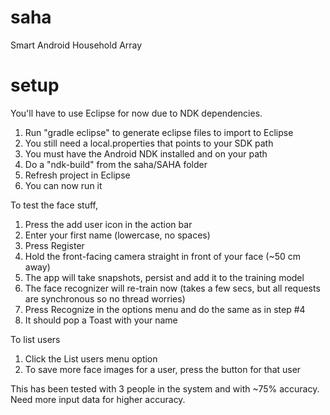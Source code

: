 saha
====

Smart Android Household Array

setup
====
You'll have to use Eclipse for now due to NDK dependencies.

1. Run "gradle eclipse" to generate eclipse files to import to Eclipse
2. You still need a local.properties that points to your SDK path
3. You must have the Android NDK installed and on your path
4. Do a "ndk-build" from the saha/SAHA folder
5. Refresh project in Eclipse
6. You can now run it

To test the face stuff,

1. Press the add user icon in the action bar
2. Enter your first name (lowercase, no spaces)
3. Press Register
4. Hold the front-facing camera straight in front of your face (~50 cm away)
5. The app will take snapshots, persist and add it to the training model
6. The face recognizer will re-train now (takes a few secs, but all requests are synchronous so no thread worries)
7. Press Recognize in the options menu and do the same as in step #4
8. It should pop a Toast with your name

To list users

1. Click the List users menu option
2. To save more face images for a user, press the button for that user

This has been tested with 3 people in the system and with ~75% accuracy. Need more input data for higher accuracy.
